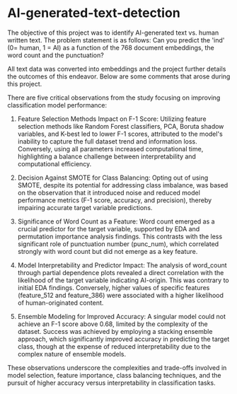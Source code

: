 # AI-generated-text-detection 

The objective of this project was to identify AI-generated text vs. human written text. The problem statement is as follows: Can you predict the 'ind' (0= human, 1 = AI) as a function of the 768 document embeddings, the word count and the punctuation?

All text data was converted into embeddings and the project further details the outcomes of this endeavor. Below are some comments that arose during this project. 

There are five critical observations from the study focusing on improving classification model performance:

1. Feature Selection Methods Impact on F-1 Score: Utilizing feature selection methods like Random Forest classifiers, PCA, Boruta shadow variables, and K-best led to lower F-1 scores, attributed to the model's inability to capture the full dataset trend and information loss. Conversely, using all parameters increased computational time, highlighting a balance challenge between interpretability and computational efficiency.

2. Decision Against SMOTE for Class Balancing: Opting out of using SMOTE, despite its potential for addressing class imbalance, was based on the observation that it introduced noise and reduced model performance metrics (F-1 score, accuracy, and precision), thereby impairing accurate target variable predictions.

3. Significance of Word Count as a Feature: Word count emerged as a crucial predictor for the target variable, supported by EDA and permutation importance analysis findings. This contrasts with the less significant role of punctuation number (punc_num), which correlated strongly with word count but did not emerge as a key feature.

4. Model Interpretability and Predictor Impact: The analysis of word_count through partial dependence plots revealed a direct correlation with the likelihood of the target variable indicating AI-origin. This was contrary to initial EDA findings. Conversely, higher values of specific features (feature_512 and feature_386) were associated with a higher likelihood of human-originated content.

5. Ensemble Modeling for Improved Accuracy: A singular model could not achieve an F-1 score above 0.68, limited by the complexity of the dataset. Success was achieved by employing a stacking ensemble approach, which significantly improved accuracy in predicting the target class, though at the expense of reduced interpretability due to the complex nature of ensemble models.

These observations underscore the complexities and trade-offs involved in model selection, feature importance, class balancing techniques, and the pursuit of higher accuracy versus interpretability in classification tasks.
